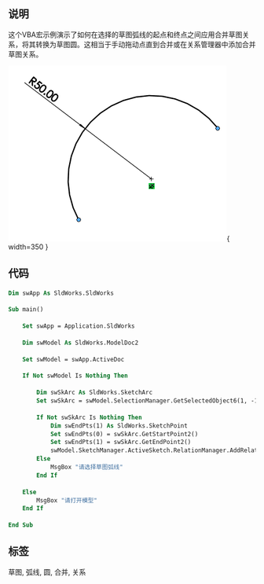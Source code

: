 ## 说明

这个VBA宏示例演示了如何在选择的草图弧线的起点和终点之间应用合并草图关系，将其转换为草图圆。这相当于手动拖动点直到合并或在关系管理器中添加合并草图关系。

![草图弧线](sketch-arc.png){ width=350 }

## 代码

```vb
Dim swApp As SldWorks.SldWorks

Sub main()

    Set swApp = Application.SldWorks
    
    Dim swModel As SldWorks.ModelDoc2
    
    Set swModel = swApp.ActiveDoc
    
    If Not swModel Is Nothing Then
        
        Dim swSkArc As SldWorks.SketchArc
        Set swSkArc = swModel.SelectionManager.GetSelectedObject6(1, -1)
        
        If Not swSkArc Is Nothing Then
            Dim swEndPts(1) As SldWorks.SketchPoint
            Set swEndPts(0) = swSkArc.GetStartPoint2()
            Set swEndPts(1) = swSkArc.GetEndPoint2()
            swModel.SketchManager.ActiveSketch.RelationManager.AddRelation swEndPts, swConstraintType_e.swConstraintType_MERGEPOINTS
        Else
            MsgBox "请选择草图弧线"
        End If
        
    Else
        MsgBox "请打开模型"
    End If
    
End Sub
```

## 标签

草图, 弧线, 圆, 合并, 关系